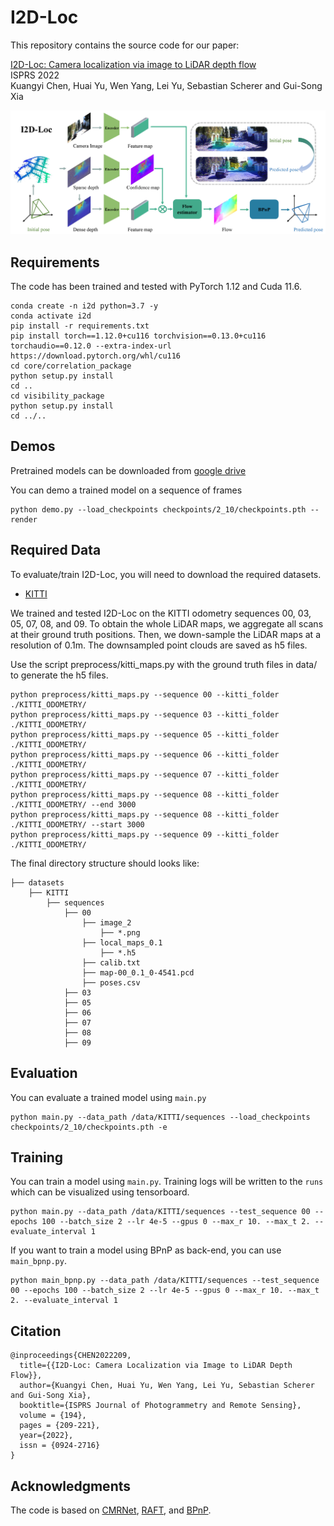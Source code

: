 # I2D-Loc
This repository contains the source code for our paper:

[I2D-Loc: Camera localization via image to LiDAR depth flow](https://www.sciencedirect.com/science/article/pii/S0924271622002775?dgcid=coauthor)<br/>
ISPRS 2022 <br/>
Kuangyi Chen, Huai Yu, Wen Yang, Lei Yu, Sebastian Scherer and Gui-Song Xia<br/>

<img src="Network.png">

## Requirements
The code has been trained and tested with PyTorch 1.12 and Cuda 11.6.
```Shell
conda create -n i2d python=3.7 -y
conda activate i2d
pip install -r requirements.txt
pip install torch==1.12.0+cu116 torchvision==0.13.0+cu116 torchaudio==0.12.0 --extra-index-url https://download.pytorch.org/whl/cu116
cd core/correlation_package
python setup.py install
cd ..
cd visibility_package
python setup.py install
cd ../..
```

## Demos
Pretrained models can be downloaded from [google drive](https://drive.google.com/drive/folders/19VWNCPR1me7SnON1NYJRFrdgd1sKj052?usp=sharing)

You can demo a trained model on a sequence of frames
```Shell
python demo.py --load_checkpoints checkpoints/2_10/checkpoints.pth --render
```

## Required Data
To evaluate/train I2D-Loc, you will need to download the required datasets.
* [KITTI](https://www.cvlibs.net/datasets/kitti/eval_odometry.php)

We trained and tested I2D-Loc on the KITTI odometry sequences 00, 03, 05, 07, 08, and 09.
To obtain the whole LiDAR maps, we aggregate all scans at their ground truth positions. 
Then, we down-sample the LiDAR maps at a resolution of 0.1m. The downsampled point clouds are saved as h5 files.

Use the script preprocess/kitti_maps.py with the ground truth files in data/ to generate the h5 files.

```Shell
python preprocess/kitti_maps.py --sequence 00 --kitti_folder ./KITTI_ODOMETRY/
python preprocess/kitti_maps.py --sequence 03 --kitti_folder ./KITTI_ODOMETRY/
python preprocess/kitti_maps.py --sequence 05 --kitti_folder ./KITTI_ODOMETRY/
python preprocess/kitti_maps.py --sequence 06 --kitti_folder ./KITTI_ODOMETRY/
python preprocess/kitti_maps.py --sequence 07 --kitti_folder ./KITTI_ODOMETRY/
python preprocess/kitti_maps.py --sequence 08 --kitti_folder ./KITTI_ODOMETRY/ --end 3000
python preprocess/kitti_maps.py --sequence 08 --kitti_folder ./KITTI_ODOMETRY/ --start 3000
python preprocess/kitti_maps.py --sequence 09 --kitti_folder ./KITTI_ODOMETRY/
```

The final directory structure should looks like:

```Shell
├── datasets
    ├── KITTI
        ├── sequences
            ├── 00
                ├── image_2
                    ├── *.png
                ├── local_maps_0.1
                    ├── *.h5
                ├── calib.txt
                ├── map-00_0.1_0-4541.pcd
                ├── poses.csv
            ├── 03
            ├── 05
            ├── 06
            ├── 07
            ├── 08
            ├── 09
```

## Evaluation
You can evaluate a trained model using `main.py`
```Shell
python main.py --data_path /data/KITTI/sequences --load_checkpoints checkpoints/2_10/checkpoints.pth -e
```


## Training
You can train a model using `main.py`. Training logs will be written to the `runs` which can be visualized using tensorboard.
```Shell
python main.py --data_path /data/KITTI/sequences --test_sequence 00 --epochs 100 --batch_size 2 --lr 4e-5 --gpus 0 --max_r 10. --max_t 2. --evaluate_interval 1
```
If you want to train a model using BPnP as back-end, you can use `main_bpnp.py`.
```Shell
python main_bpnp.py --data_path /data/KITTI/sequences --test_sequence 00 --epochs 100 --batch_size 2 --lr 4e-5 --gpus 0 --max_r 10. --max_t 2. --evaluate_interval 1
```


## Citation
```
@inproceedings{CHEN2022209,
  title={{I2D-Loc: Camera Localization via Image to LiDAR Depth Flow}},
  author={Kuangyi Chen, Huai Yu, Wen Yang, Lei Yu, Sebastian Scherer and Gui-Song Xia},
  booktitle={ISPRS Journal of Photogrammetry and Remote Sensing},
  volume = {194},
  pages = {209-221},
  year={2022},
  issn = {0924-2716}
}
```

## Acknowledgments
The code is based on [CMRNet](https://github.com/cattaneod/CMRNet), [RAFT](https://github.com/princeton-vl/RAFT), and [BPnP](https://github.com/BoChenYS/BPnP).